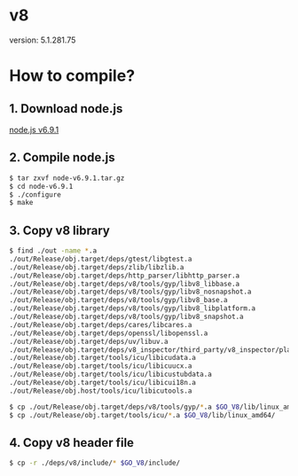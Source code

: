 # v8

version: 5.1.281.75

# How to compile?

## 1. Download node.js

[node.js v6.9.1](https://nodejs.org/download/release/v6.9.1/)

## 2. Compile node.js

```sh
$ tar zxvf node-v6.9.1.tar.gz
$ cd node-v6.9.1
$ ./configure
$ make
```

## 3. Copy v8 library

```sh
$ find ./out -name *.a
./out/Release/obj.target/deps/gtest/libgtest.a
./out/Release/obj.target/deps/zlib/libzlib.a
./out/Release/obj.target/deps/http_parser/libhttp_parser.a
./out/Release/obj.target/deps/v8/tools/gyp/libv8_libbase.a
./out/Release/obj.target/deps/v8/tools/gyp/libv8_nosnapshot.a
./out/Release/obj.target/deps/v8/tools/gyp/libv8_base.a
./out/Release/obj.target/deps/v8/tools/gyp/libv8_libplatform.a
./out/Release/obj.target/deps/v8/tools/gyp/libv8_snapshot.a
./out/Release/obj.target/deps/cares/libcares.a
./out/Release/obj.target/deps/openssl/libopenssl.a
./out/Release/obj.target/deps/uv/libuv.a
./out/Release/obj.target/deps/v8_inspector/third_party/v8_inspector/platform/v8_inspector/libv8_inspector_stl.a
./out/Release/obj.target/tools/icu/libicudata.a
./out/Release/obj.target/tools/icu/libicuucx.a
./out/Release/obj.target/tools/icu/libicustubdata.a
./out/Release/obj.target/tools/icu/libicui18n.a
./out/Release/obj.host/tools/icu/libicutools.a

$ cp ./out/Release/obj.target/deps/v8/tools/gyp/*.a $GO_V8/lib/linux_amd64/
$ cp ./out/Release/obj.target/tools/icu/*.a $GO_V8/lib/linux_amd64/
```

## 4. Copy v8 header file

```sh
$ cp -r ./deps/v8/include/* $GO_V8/include/
```
